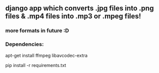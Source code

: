 ## django app which converts .jpg files into .png files & .mp4 files into .mp3 or .mpeg files!
### more formats in future :D

### Dependencies:
apt-get install ffmpeg libavcodec-extra

pip install -r requirements.txt

